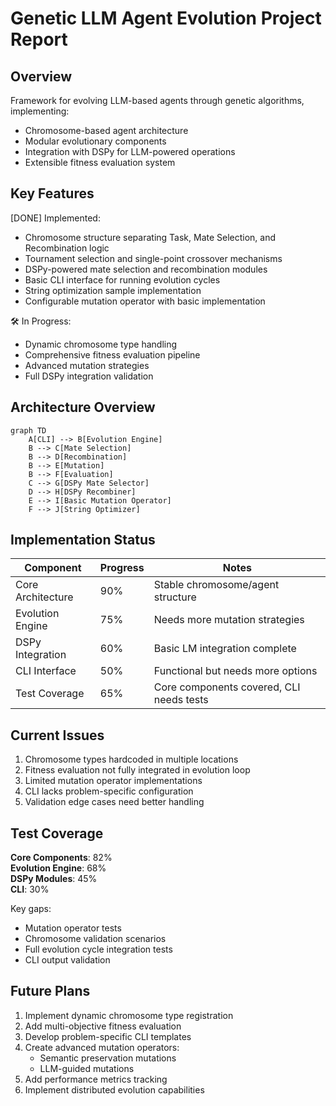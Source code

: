 # Genetic LLM Agent Evolution Project Report

## Overview
Framework for evolving LLM-based agents through genetic algorithms, implementing:
- Chromosome-based agent architecture
- Modular evolutionary components
- Integration with DSPy for LLM-powered operations
- Extensible fitness evaluation system

## Key Features
[DONE] Implemented:
- Chromosome structure separating Task, Mate Selection, and Recombination logic
- Tournament selection and single-point crossover mechanisms
- DSPy-powered mate selection and recombination modules
- Basic CLI interface for running evolution cycles
- String optimization sample implementation
- Configurable mutation operator with basic implementation

🛠 In Progress:
- Dynamic chromosome type handling
- Comprehensive fitness evaluation pipeline
- Advanced mutation strategies
- Full DSPy integration validation

## Architecture Overview
```mermaid
graph TD
    A[CLI] --> B[Evolution Engine]
    B --> C[Mate Selection]
    B --> D[Recombination]
    B --> E[Mutation]
    B --> F[Evaluation]
    C --> G[DSPy Mate Selector]
    D --> H[DSPy Recombiner]
    E --> I[Basic Mutation Operator]
    F --> J[String Optimizer]
```

## Implementation Status
| Component          | Progress | Notes                                  |
|--------------------|----------|----------------------------------------|
| Core Architecture  | 90%      | Stable chromosome/agent structure      |
| Evolution Engine   | 75%      | Needs more mutation strategies         |
| DSPy Integration   | 60%      | Basic LM integration complete          |
| CLI Interface      | 50%      | Functional but needs more options      |
| Test Coverage      | 65%      | Core components covered, CLI needs tests|

## Current Issues
1. Chromosome types hardcoded in multiple locations
2. Fitness evaluation not fully integrated in evolution loop
3. Limited mutation operator implementations
4. CLI lacks problem-specific configuration
5. Validation edge cases need better handling

## Test Coverage
**Core Components**: 82%  
**Evolution Engine**: 68%  
**DSPy Modules**: 45%  
**CLI**: 30%  

Key gaps:
- Mutation operator tests
- Chromosome validation scenarios
- Full evolution cycle integration tests
- CLI output validation

## Future Plans
1. Implement dynamic chromosome type registration
2. Add multi-objective fitness evaluation
3. Develop problem-specific CLI templates
4. Create advanced mutation operators:
   - Semantic preservation mutations
   - LLM-guided mutations
5. Add performance metrics tracking
6. Implement distributed evolution capabilities
